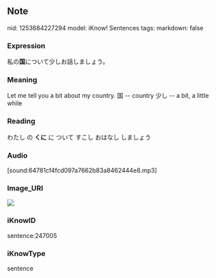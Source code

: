 ## Note
nid: 1253684227294
model: iKnow! Sentences
tags: 
markdown: false

### Expression
私の<b>国</b>について少しお話しましょう。

### Meaning
Let me tell you a bit about my country.
国 -- country
少し -- a bit, a little while

### Reading
わたし の <b>くに</b> に ついて すこし おはなし しましょう

### Audio
[sound:64781cf4fcd097a7662b83a8462444e8.mp3]

### Image_URI
<img src="ddb1a2c802c7f1e4b6588e39adfb27e0.jpg">

### iKnowID
sentence:247005

### iKnowType
sentence
